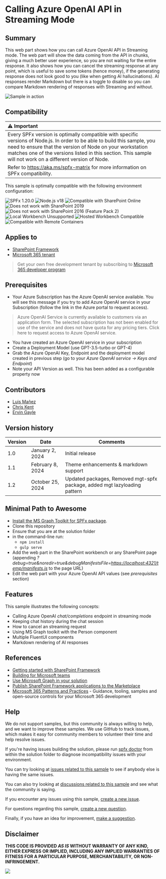 # Calling Azure OpenAI API in Streaming Mode

## Summary

This web part shows how you can call Azure OpenAI API in Streaming mode. The web part will show the data coming from the API in chunks, giving a much better user experience, so you are not waiting for the entire response. It also shows how you can cancel the streaming response at any point, which is useful to save some tokens (hence money), if the generating response does not look good to you (like when getting AI hallucinations). AI responses render Markdown but there is a toggle to disable so you can compare Markdown rendering of responses with Streaming and without.

![Sample in action](./assets/screenshot.gif)

## Compatibility

| :warning: Important          |
|:---------------------------|
| Every SPFx version is optimally compatible with specific versions of Node.js. In order to be able to build this sample, you need to ensure that the version of Node on your workstation matches one of the versions listed in this section. This sample will not work on a different version of Node.|
|Refer to <https://aka.ms/spfx-matrix> for more information on SPFx compatibility.   |

This sample is optimally compatible with the following environment configuration:

![SPFx 1.20.0](https://img.shields.io/badge/SPFx-1.20.0-green.svg)
![Node.js v18](https://img.shields.io/badge/Node.js-v18-green.svg)
![Compatible with SharePoint Online](https://img.shields.io/badge/SharePoint%20Online-Compatible-green.svg)
![Does not work with SharePoint 2019](https://img.shields.io/badge/SharePoint%20Server%202019-Incompatible-red.svg "SharePoint Server 2019 requires SPFx 1.4.1 or lower")
![Does not work with SharePoint 2016 (Feature Pack 2)](https://img.shields.io/badge/SharePoint%20Server%202016%20(Feature%20Pack%202)-Incompatible-red.svg "SharePoint Server 2016 Feature Pack 2 requires SPFx 1.1")
![Local Workbench Unsupported](https://img.shields.io/badge/Local%20Workbench-Unsupported-red.svg "Local workbench is no longer available as of SPFx 1.13 and above")
![Hosted Workbench Compatible](https://img.shields.io/badge/Hosted%20Workbench-Compatible-green.svg)
![Compatible with Remote Containers](https://img.shields.io/badge/Remote%20Containers-Compatible-green.svg)

## Applies to

- [SharePoint Framework](https://aka.ms/spfx)
- [Microsoft 365 tenant](https://docs.microsoft.com/en-us/sharepoint/dev/spfx/set-up-your-developer-tenant)

> Get your own free development tenant by subscribing to [Microsoft 365 developer program](https://aka.ms/m365/devprogram)

## Prerequisites

- Your Azure Subscription has the Azure OpenAI service available. You will see this message if you try to add Azure OpenAI service in your Subscription (follow the link in the Azure portal to request access).

> Azure OpenAI Service is currently available to customers via an application form. The selected subscription has not been enabled for use of the service and does not have quota for any pricing tiers. Click here to request access to Azure OpenAI service.

- You have created an Azure OpenAI service in your subscription
- Create a Deployment Model (use GPT-3.5-turbo or GPT-4)
- Grab the Azure OpenAI Key, Endpoint and the deployment model created in previous step (go to your _Azure OpenAI service -> Keys and Endpoint_)
- Note your API Version as well. This has been added as a configurable property now


## Contributors

- [Luis Mañez](https://github.com/luismanez)
- [Chris Kent](https://twitter.com/thechriskent)
- [Ervin Gayle](https://github.com/ervingayle)

## Version history

| Version | Date             | Comments        |
| ------- | ---------------- | --------------- |
| 1.0     | January 2, 2024 | Initial release |
| 1.1     | February 8, 2024 | Theme enhancements & markdown support |
| 1.2     | October 25, 2024 | Updated packages, Removed mgt-spfx package, added mgt lazyloading pattern |


## Minimal Path to Awesome

- [Install the MS Graph Toolkit for SPFx package](https://learn.microsoft.com/graph/toolkit/get-started/mgt-spfx).
- Clone this repository
- Ensure that you are at the solution folder
- in the command-line run:
  - `npm install`
  - `gulp serve`
- Add the web part in the SharePoint workbench or any SharePoint page (appending _?debug=true&noredir=true&debugManifestsFile=<https://localhost:4321/temp/manifests.js>_ to the page URL)
- Edit the web part with your Azure OpenAI API values (see _prerequisites_ section)

## Features

This sample illustrates the following concepts:

- Calling Azure OpenAI _chat/completions_ endpoint in streaming mode
- Keeping chat history during the chat session
- How to cancel an streaming request
- Using MS Graph toolkit with the Person component
- Multiple FluentUI components
- Markdown rendering of AI responses

## References

- [Getting started with SharePoint Framework](https://docs.microsoft.com/en-us/sharepoint/dev/spfx/set-up-your-developer-tenant)
- [Building for Microsoft teams](https://docs.microsoft.com/en-us/sharepoint/dev/spfx/build-for-teams-overview)
- [Use Microsoft Graph in your solution](https://docs.microsoft.com/en-us/sharepoint/dev/spfx/web-parts/get-started/using-microsoft-graph-apis)
- [Publish SharePoint Framework applications to the Marketplace](https://docs.microsoft.com/en-us/sharepoint/dev/spfx/publish-to-marketplace-overview)
- [Microsoft 365 Patterns and Practices](https://aka.ms/m365pnp) - Guidance, tooling, samples and open-source controls for your Microsoft 365 development

## Help


We do not support samples, but this community is always willing to help, and we want to improve these samples. We use GitHub to track issues, which makes it easy for  community members to volunteer their time and help resolve issues.

If you're having issues building the solution, please run [spfx doctor](https://pnp.github.io/cli-microsoft365/cmd/spfx/spfx-doctor/) from within the solution folder to diagnose incompatibility issues with your environment.

You can try looking at [issues related to this sample](https://github.com/pnp/sp-dev-fx-webparts/issues?q=label%3A%22sample%3A%20react-azure-openai-api-stream%22) to see if anybody else is having the same issues.

You can also try looking at [discussions related to this sample](https://github.com/pnp/sp-dev-fx-webparts/discussions?discussions_q=react-azure-openai-api-stream) and see what the community is saying.

If you encounter any issues using this sample, [create a new issue](https://github.com/pnp/sp-dev-fx-webparts/issues/new?assignees=&labels=Needs%3A+Triage+%3Amag%3A%2Ctype%3Abug-suspected%2Csample%3A%20react-azure-openai-api-stream&template=bug-report.yml&sample=react-azure-openai-api-stream&authors=@luismanez%20@thechriskent&title=react-azure-openai-api-stream%20-%20).

For questions regarding this sample, [create a new question](https://github.com/pnp/sp-dev-fx-webparts/issues/new?assignees=&labels=Needs%3A+Triage+%3Amag%3A%2Ctype%3Aquestion%2Csample%3A%20react-azure-openai-api-stream&template=question.yml&sample=react-azure-openai-api-stream&authors=@luismanez%20@thechriskent&title=react-azure-openai-api-stream%20-%20).

Finally, if you have an idea for improvement, [make a suggestion](https://github.com/pnp/sp-dev-fx-webparts/issues/new?assignees=&labels=Needs%3A+Triage+%3Amag%3A%2Ctype%3Aenhancement%2Csample%3A%20react-azure-openai-api-stream&template=suggestion.yml&sample=react-azure-openai-api-stream&authors=@luismanez%20@thechriskent&title=react-azure-openai-api-stream%20-%20).

## Disclaimer

**THIS CODE IS PROVIDED _AS IS_ WITHOUT WARRANTY OF ANY KIND, EITHER EXPRESS OR IMPLIED, INCLUDING ANY IMPLIED WARRANTIES OF FITNESS FOR A PARTICULAR PURPOSE, MERCHANTABILITY, OR NON-INFRINGEMENT.**

<img src="https://m365-visitor-stats.azurewebsites.net/sp-dev-fx-webparts/samples/react-azure-openai-api-stream" />
